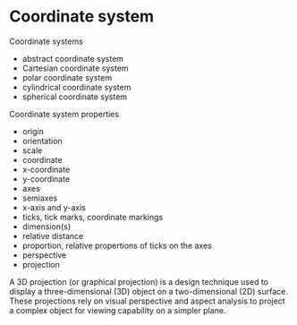 # Coordinate system

Coordinate systems
- abstract coordinate system
- Cartesian coordinate system
- polar coordinate system
- cylindrical coordinate system
- spherical coordinate system

Coordinate system properties
- origin
- orientation
- scale
- coordinate
- x-coordinate
- y-coordinate
- axes
- semiaxes
- x-axis and y-axis
- ticks, tick marks, coordinate markings
- dimension(s)
- relative distance
- proportion, relative propertions of ticks on the axes
- perspective
- projection

A 3D projection (or graphical projection) is a design technique used to display a three-dimensional (3D) object on a two-dimensional (2D) surface. These projections rely on visual perspective and aspect analysis to project a complex object for viewing capability on a simpler plane.
